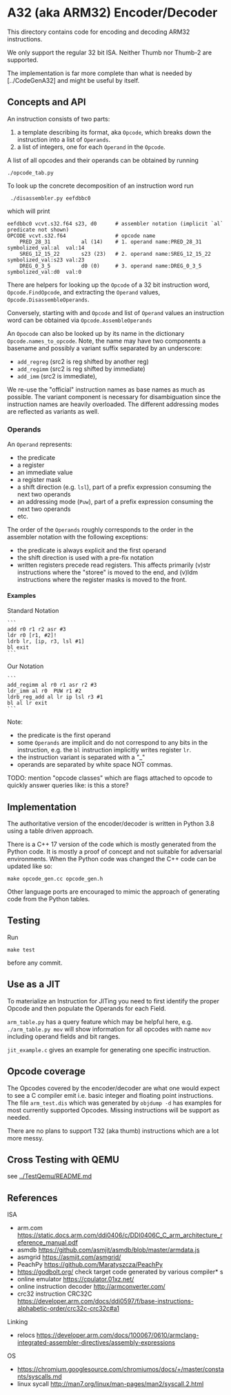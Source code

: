 # A32 (aka ARM32) Encoder/Decoder

This directory contains code for encoding and decoding  ARM32 instructions.

We only support the regular 32 bit ISA.
Neither Thumb nor Thumb-2 are supported.

The implementation is far more complete than what is needed by [../CodeGenA32]
and might be useful by itself.

## Concepts and API

An instruction consists of two parts:
1. a template describing its format, aka `Opcode`,
   which breaks down the instruction into a list of `Operands`.  
2. a list of integers, one for each `Operand` in the `Opcode`.

A list of all opcodes and their operands can be obtained by running
```
./opcode_tab.py 
```

To look up  the concrete decomposition of an instruction word run
```
 ./disassembler.py eefdbbc0
```
which will print 
```
eefdbbc0 vcvt.s32.f64 s23, d0      # assembler notation (implicit `al` predicate not shown)
OPCODE vcvt.s32.f64                # opcode name 
    PRED_28_31          al (14)    # 1. operand name:PRED_28_31     symbolized_val:al  val:14 
    SREG_12_15_22       s23 (23)   # 2. operand name:SREG_12_15_22  symbolized_val:s23 val:23 
    DREG_0_3_5          d0 (0)     # 3. operand name:DREG_0_3_5     symbolized_val:d0  val:0
```

There are helpers for looking up the `Opcode` of a 32 bit instruction 
word, `Opcode.FindOpcode`, and extracting the `Operand` values,
`Opcode.DisassembleOperands`.

Conversely, starting with and `Opcode` and list of `Operand` values
an instruction word can be obtained via `Opcode.AssembleOperands`

An `Opocode` can also be looked up by its name in the dictionary
`Opcode.names_to_opcode`. Note, the name may have two components a basename and possibly 
a variant suffix separated by an underscore:
* `add_regreg` (src2 is reg shifted by another reg)
* `add_regimm` (src2 is reg shifted by immediate)
* `add_imm` (src2 is immediate), 

We re-use the "official" instruction names as base names as much as
possible. 
The variant component is necessary for disambiguation since the
instruction names are heavily overloaded.
The different addressing modes are reflected as variants as well.

 
### Operands

An `Operand` represents:
* the predicate
* a register
* an immediate value
* a register mask
* a shift direction (e.g. `lsl`), part of a prefix expression consuming the next two operands 
* an addressing mode (`Puw`), part of a prefix expression consuming the next two operands 
* etc.

The order of the `Operands` roughly corresponds to the order in the
assembler notation with the following exceptions:
* the predicate is always explicit and the first operand
* the shift direction is used with a pre-fix notation
* written registers precede read registers. This affects primarily (v)str
  instructions where the "storee" is moved to the end, and (v)ldm instructions
  where the register masks is moved to the front.
 
 
#### Examples

Standard Notation

    ```
    add r0 r1 r2 asr #3
    ldr r0 [r1, #2]!
    ldrb lr, [ip, r3, lsl #1]
    bl exit
    ```
    
Our Notation
    
    ```
    add_regimm al r0 r1 asr r2 #3
    ldr_imm al r0  PUW r1 #2
    ldrb_reg_add al lr ip lsl r3 #1
    bl al lr exit
    ```  

Note:
* the predicate is the first operand 
* some `Operands` are implicit and do not correspond to any bits in the
   instruction, e.g. the `bl` instruction implicitly writes register `lr`. 
* the instruction variant is separated with a "_"
* operands are separated by white space NOT commas.  
   

TODO: mention "opcode classes" which are flags attached to opcode
      to quickly answer queries like: is this a store?

## Implementation

The authoritative version of the encoder/decoder is written in Python 3.8
using a table driven approach.

There is a C++ 17 version of the code which is mostly generated from the
Python code. It is mostly a proof of concept and not suitable
for adversarial environments. When the Python code was changed the C++ code 
can be updated like so:

```shell script
make opcode_gen.cc opcode_gen.h
```


Other language ports are encouraged to mimic the approach of generating
code from the Python tables.

## Testing

Run
```shell script
make test
```
before any commit.

## Use as a JIT

To materialize an Instruction for JITing you need to first identify the
proper Opcode and then populate the Operands for each Field.

`arm_table.py` has a query feature which may be helpful here, e.g.
`./arm_table.py mov` will show information for all opcodes with name `mov`
including operand fields and bit ranges.

`jit_example.c` gives an example for generating one specific instruction.


## Opcode coverage

The Opcodes covered by the encoder/decoder are what one would expect to 
see a C compiler emit i.e. basic integer and floating point instructions.
The file `arm_test.dis` which was generated by `objdump -d` has examples
for most currently supported Opcodes.
Missing instructions will be support as needed.

There are no plans to support T32 (aka thumb) instructions which are
a lot more messy.

## Cross Testing  with QEMU

see [../TestQemu/README.md](../TestQemu/README.md)
  
## References

ISA

* arm.com https://static.docs.arm.com/ddi0406/c/DDI0406C_C_arm_architecture_reference_manual.pdf
* asmdb https://github.com/asmjit/asmdb/blob/master/armdata.js
* asmgrid https://asmjit.com/asmgrid/
* PeachPy https://github.com/Maratyszcza/PeachPy
* https://godbolt.org/ check target code generated by various compiler* s 
* online emulator https://cpulator.01xz.net/
* online instruction decoder http://armconverter.com/
* crc32 instruction CRC32C https://developer.arm.com/docs/ddi0597/f/base-instructions-alphabetic-order/crc32c-crc32c#a1

Linking

* relocs https://developer.arm.com/docs/100067/0610/armclang-integrated-assembler-directives/assembly-expressions

OS

* https://chromium.googlesource.com/chromiumos/docs/+/master/constants/syscalls.md
* linux sycall http://man7.org/linux/man-pages/man2/syscall.2.html

